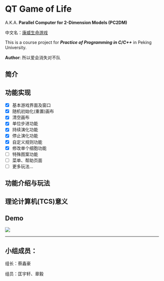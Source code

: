 # QT Game of Life

A.K.A. **Parallel Computer for 2-Dimension Models (PC2DM)**

中文名：[康威生命游戏](https://baike.baidu.com/item/康威生命游戏/22668799)

This is a course project for ***Practice of Programming in C/C++*** in Peking University.

__Author__: 所以爱会消失对不队

## 简介

## 功能实现
- [x] 基本游戏界面及窗口
- [x] 随机初始化(重置)画布
- [x] 清空画布
- [x] 单位步进功能
- [x] 持续演化功能
- [x] 停止演化功能
- [x] 自定义规则功能
- [x] 修改单个细胞功能
- [ ] 特殊图案功能
- [ ] 菜单、帮助页面
- [ ] 更多玩法...

## 功能介绍与玩法

## 理论计算机(TCS)意义

## Demo

![](resource/demo5.gif)

- - -
## 小组成员：

组长：蔡鑫豪

组员：匡宇轩、章毅